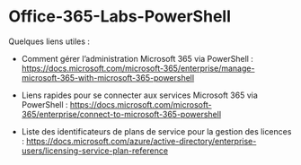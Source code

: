 # Office-365-Labs-PowerShell

Quelques liens utiles :

- Comment gérer l’administration Microsoft 365 via PowerShell : https://docs.microsoft.com/microsoft-365/enterprise/manage-microsoft-365-with-microsoft-365-powershell

- Liens rapides pour se connecter aux services Microsoft 365 via PowerShell : https://docs.microsoft.com/microsoft-365/enterprise/connect-to-microsoft-365-powershell

- Liste des identificateurs de plans de service pour la gestion des licences : https://docs.microsoft.com/azure/active-directory/enterprise-users/licensing-service-plan-reference
